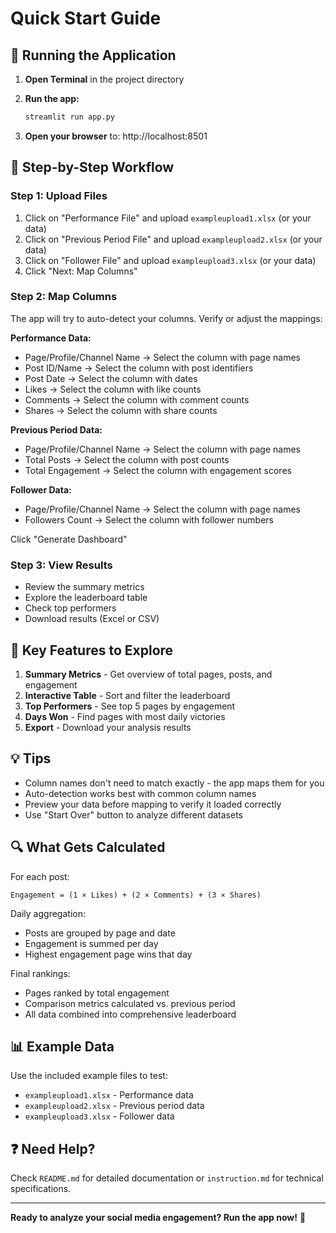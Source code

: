 # Quick Start Guide

## 🚀 Running the Application

1. **Open Terminal** in the project directory

2. **Run the app:**
   ```bash
   streamlit run app.py
   ```

3. **Open your browser** to: http://localhost:8501

## 📝 Step-by-Step Workflow

### Step 1: Upload Files
1. Click on "Performance File" and upload `exampleupload1.xlsx` (or your data)
2. Click on "Previous Period File" and upload `exampleupload2.xlsx` (or your data)
3. Click on "Follower File" and upload `exampleupload3.xlsx` (or your data)
4. Click "Next: Map Columns"

### Step 2: Map Columns
The app will try to auto-detect your columns. Verify or adjust the mappings:

**Performance Data:**
- Page/Profile/Channel Name → Select the column with page names
- Post ID/Name → Select the column with post identifiers
- Post Date → Select the column with dates
- Likes → Select the column with like counts
- Comments → Select the column with comment counts
- Shares → Select the column with share counts

**Previous Period Data:**
- Page/Profile/Channel Name → Select the column with page names
- Total Posts → Select the column with post counts
- Total Engagement → Select the column with engagement scores

**Follower Data:**
- Page/Profile/Channel Name → Select the column with page names
- Followers Count → Select the column with follower numbers

Click "Generate Dashboard"

### Step 3: View Results
- Review the summary metrics
- Explore the leaderboard table
- Check top performers
- Download results (Excel or CSV)

## 🎯 Key Features to Explore

1. **Summary Metrics** - Get overview of total pages, posts, and engagement
2. **Interactive Table** - Sort and filter the leaderboard
3. **Top Performers** - See top 5 pages by engagement
4. **Days Won** - Find pages with most daily victories
5. **Export** - Download your analysis results

## 💡 Tips

- Column names don't need to match exactly - the app maps them for you
- Auto-detection works best with common column names
- Preview your data before mapping to verify it loaded correctly
- Use "Start Over" button to analyze different datasets

## 🔍 What Gets Calculated

For each post:
```
Engagement = (1 × Likes) + (2 × Comments) + (3 × Shares)
```

Daily aggregation:
- Posts are grouped by page and date
- Engagement is summed per day
- Highest engagement page wins that day

Final rankings:
- Pages ranked by total engagement
- Comparison metrics calculated vs. previous period
- All data combined into comprehensive leaderboard

## 📊 Example Data

Use the included example files to test:
- `exampleupload1.xlsx` - Performance data
- `exampleupload2.xlsx` - Previous period data  
- `exampleupload3.xlsx` - Follower data

## ❓ Need Help?

Check `README.md` for detailed documentation or `instruction.md` for technical specifications.

---

**Ready to analyze your social media engagement? Run the app now!** 🎉
